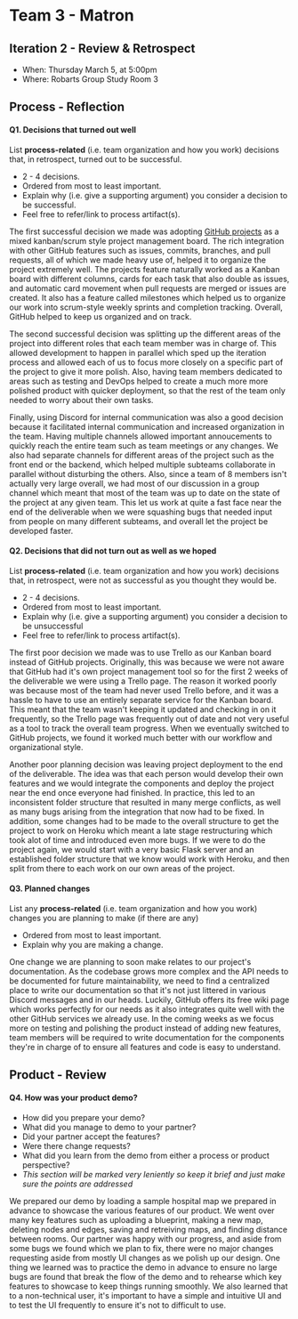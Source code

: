 # Team 3 - Matron

## Iteration 2 - Review & Retrospect

 * When: Thursday March 5, at 5:00pm
 * Where: Robarts Group Study Room 3

## Process - Reflection


#### Q1. Decisions that turned out well

List **process-related** (i.e. team organization and how you work) decisions that, in retrospect, turned out to be successful.


 * 2 - 4 decisions.
 * Ordered from most to least important.
 * Explain why (i.e. give a supporting argument) you consider a decision to be successful.
 * Feel free to refer/link to process artifact(s).

The first successful decision we made was adopting [GitHub projects](https://github.com/csc301-winter-2020/team-project-3-matron/projects/1) as a mixed kanban/scrum style project management board. The rich integration with other GitHub features such as issues, commits, branches, and pull requests, all of which we made heavy use of, helped it to organize the project extremely well. The projects feature naturally worked as a Kanban board with different columns, cards for each task that also double as issues, and automatic card movement when pull requests are merged or issues are created. It also has a feature called milestones which helped us to organize our work into scrum-style weekly sprints and completion tracking. Overall, GitHub helped to keep us organized and on track.

The second successful decision was splitting up the different areas of the project into different roles that each team member was in charge of. This allowed development to happen in parallel which sped up the iteration process and allowed each of us to focus more closely on a specific part of the project to give it more polish. Also, having team members dedicated to areas such as testing and DevOps helped to create a much more more polished product with quicker deployment, so that the rest of the team only needed to worry about their own tasks.

Finally, using Discord for internal communication was also a good decision because it facilitated internal communication and increased organization in the team. Having multiple channels allowed important annoucements to quickly reach the entire team such as team meetings or any changes. We also had separate channels for different areas of the project such as the front end or the backend, which helped multiple subteams collaborate in parallel without disturbing the others. Also, since a team of 8 members isn't actually very large overall, we had most of our discussion in a group channel which meant that most of the team was up to date on the state of the project at any given team. This let us work at quite a fast face near the end of the deliverable when we were squashing bugs that needed input from people on many different subteams, and overall let the project be developed faster.

#### Q2. Decisions that did not turn out as well as we hoped

List **process-related** (i.e. team organization and how you work) decisions that, in retrospect, were not as successful as you thought they would be.

 * 2 - 4 decisions.
 * Ordered from most to least important.
 * Explain why (i.e. give a supporting argument) you consider a decision to be unsuccessful
 * Feel free to refer/link to process artifact(s).
 
The first poor decision we made was to use Trello as our Kanban board instead of GitHub projects. Originally, this was because we were not aware that GitHub had it's own project management tool so for the first 2 weeks of the deliverable we were using a Trello page. The reason it worked poorly was because most of the team had never used Trello before, and it was a hassle to have to use an entirely separate service for the Kanban board. This meant that the team wasn't keeping it updated and checking in on it frequently, so the Trello page was frequently out of date and not very useful as a tool to track the overall team progress. When we eventually switched to GitHub projects, we found it worked much better with our workflow and organizational style.

Another poor planning decision was leaving project deployment to the end of the deliverable. The idea was that each person would develop their own features and we would integrate the components and deploy the project near the end once everyone had finished. In practice, this led to an inconsistent folder structure that resulted in many merge conflicts, as well as many bugs arising from the integration that now had to be fixed. In addition, some changes had to be made to the overall structure to get the project to work on Heroku which meant a late stage restructuring which took alot of time and introduced even more bugs. If we were to do the project again, we would start with a very basic Flask server and an established folder structure that we know would work with Heroku, and then split from there to each work on our own areas of the project.

#### Q3. Planned changes

List any **process-related** (i.e. team organization and how you work) changes you are planning to make (if there are any)

 * Ordered from most to least important.
 * Explain why you are making a change.
 
 One change we are planning to soon make relates to our project's documentation. As the codebase grows more complex and the API needs to be documented for future maintainability, we need to find a centralized place to write our documentation so that it's not just littered in various Discord messages and in our heads. Luckily, GitHub offers its free wiki page which works perfectly for our needs as it also integrates quite well with the other GitHub services we already use. In the coming weeks as we focus more on testing and polishing the product instead of adding new features, team members will be required to write documentation for the components they're in charge of to ensure all features and code is easy to understand.


## Product - Review

#### Q4. How was your product demo?
 * How did you prepare your demo?
 * What did you manage to demo to your partner?
 * Did your partner accept the features?
 * Were there change requests?
 * What did you learn from the demo from either a process or product perspective?
 * *This section will be marked very leniently so keep it brief and just make sure the points are addressed*

We prepared our demo by loading a sample hospital map we prepared in advance to showcase the various features of our product. We went over many key features such as uploading a blueprint, making a new map, deleting nodes and edges, saving and retreiving maps, and finding distance between rooms. Our partner was happy with our progress, and aside from some bugs we found which we plan to fix, there were no major changes requesting aside from mostly UI changes as we polish up our design. One thing we learned was to practice the demo in advance to ensure no large bugs are found that break the flow of the demo and to rehearse which key features to showcase to keep things running smoothly. We also learned that to a non-technical user, it's important to have a simple and intuitive UI and to test the UI frequently to ensure it's not to difficult to use.

